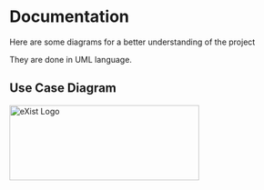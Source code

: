 # Documentation

Here are some diagrams for a better understanding of the project

They are done in UML language.


## Use Case Diagram

<img src="https://raw.githubusercontent.com/eXist-db/exist/develop/exist-jetty-config/src/main/resources/webapp/logo.jpg" alt="eXist Logo" width="333" height="132"></img>
